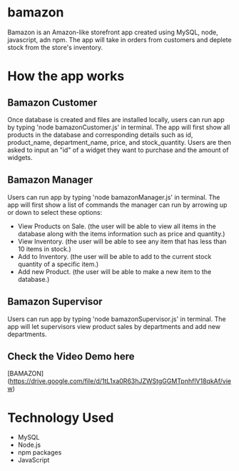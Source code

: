 # bamazon
Bamazon is an Amazon-like storefront app created using MySQL, node, javascript, adn npm. The app will take in orders from customers and deplete stock from the store's inventory. 

# How the app works
## Bamazon Customer
Once database is created and files are installed locally, users can run app by typing 'node bamazonCustomer.js' in terminal. The app will first show all products in the database and corresponding details such as id, product_name, department_name, price, and stock_quantity. Users are then asked to input an "id" of a widget they want to purchase and the amount of widgets.

## Bamazon Manager
Users can run app by typing 'node bamazonManager.js' in terminal. The app will first show a list of commands the manager can run by arrowing up or down to select these options:
- View Products on Sale. (the user will be able to view all items in the database along with the items information such as price and quantity.)
- View Inventory. (the user will be able to see any item that has less than 10 items in stock.)
- Add to Inventory. (the user will be able to add to the current stock quantity of a specific item.)
- Add new Product. (the user will be able to make a new item to the database.)

## Bamazon Supervisor
Users can run app by typing 'node bamazonSupervisor.js' in terminal. The app will let supervisors view product sales by departments and add new departments.


## Check the Video Demo here
[BAMAZON] (https://drive.google.com/file/d/1tL1xa0R63hJZWStgGGMTpnhflV18qkAf/view)
# Technology Used
* MySQL
* Node.js
* npm packages
* JavaScript

